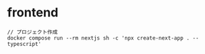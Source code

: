 # frontend

```
// プロジェクト作成
docker compose run --rm nextjs sh -c 'npx create-next-app . --typescript'
```
